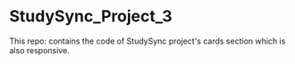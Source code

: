 # StudySync_Project_3
This repo: contains the code of StudySync project's cards section which is also responsive.
